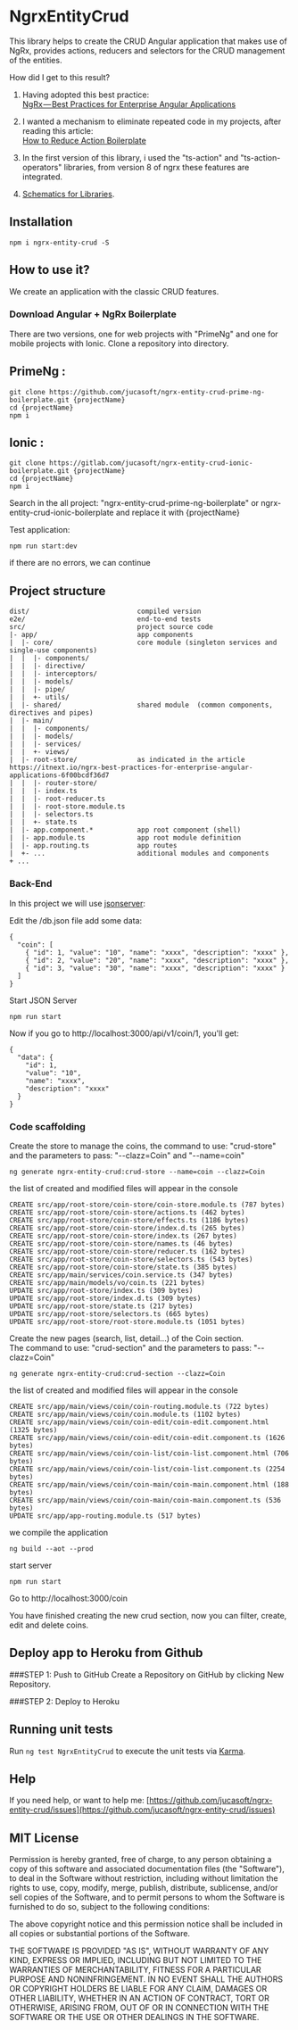 # NgrxEntityCrud
This library helps to create the CRUD Angular application that makes use of NgRx, provides actions, reducers and selectors for the CRUD management of the entities.

How did I get to this result?

1) Having adopted this best practice:   
[NgRx — Best Practices for Enterprise Angular Applications](https://itnext.io/ngrx-best-practices-for-enterprise-angular-applications-6f00bcdf36d7)

2) I wanted a mechanism to eliminate repeated code in my projects, after reading this article:   
[How to Reduce Action Boilerplate](https://blog.angularindepth.com/how-to-reduce-action-boilerplate-90dc3d389e2b)

3) In the first version of this library, i used the "ts-action" and "ts-action-operators" libraries, 
from version 8 of ngrx these features are integrated.

4) [Schematics for Libraries](https://angular.io/guide/schematics-for-libraries).

## Installation
```
npm i ngrx-entity-crud -S
```

## How to use it?
We create an application with the classic CRUD features.

### Download Angular + NgRx Boilerplate

There are two versions, one for web projects with "PrimeNg" and one for mobile projects with Ionic.
Clone a repository into directory.   
## PrimeNg :
```
git clone https://github.com/jucasoft/ngrx-entity-crud-prime-ng-boilerplate.git {projectName}
cd {projectName}
npm i
```

## Ionic :
```
git clone https://gitlab.com/jucasoft/ngrx-entity-crud-ionic-boilerplate.git {projectName}
cd {projectName}
npm i
```

Search in the all project: "ngrx-entity-crud-prime-ng-boilerplate" or ngrx-entity-crud-ionic-boilerplate and replace it with {projectName}

Test application:
```
npm run start:dev
```
if there are no errors, we can continue

## Project structure

```
dist/                           compiled version
e2e/                            end-to-end tests
src/                            project source code
|- app/                         app components
|  |- core/                     core module (singleton services and single-use components)
|  |  |- components/
|  |  |- directive/
|  |  |- interceptors/
|  |  |- models/
|  |  |- pipe/
|  |  +- utils/
|  |- shared/                   shared module  (common components, directives and pipes)
|  |- main/
|  |  |- components/
|  |  |- models/
|  |  |- services/
|  |  +- views/
|  |- root-store/               as indicated in the article  https://itnext.io/ngrx-best-practices-for-enterprise-angular-applications-6f00bcdf36d7
|  |  |- router-store/
|  |  |- index.ts
|  |  |- root-reducer.ts
|  |  |- root-store.module.ts
|  |  |- selectors.ts
|  |  +- state.ts
|  |- app.component.*           app root component (shell)
|  |- app.module.ts             app root module definition
|  |- app.routing.ts            app routes
|  +- ...                       additional modules and components
+ ...
```

### Back-End
In this project we will use [jsonserver](https://github.com/typicode/json-server):

Edit the /db.json file add some data:
```
{
  "coin": [
    { "id": 1, "value": "10", "name": "xxxx", "description": "xxxx" },
    { "id": 2, "value": "20", "name": "xxxx", "description": "xxxx" },
    { "id": 3, "value": "30", "name": "xxxx", "description": "xxxx" }
  ]
}
```

Start JSON Server
```
npm run start
```

Now if you go to http://localhost:3000/api/v1/coin/1, you'll get:
```
{
  "data": {
    "id": 1,
    "value": "10",
    "name": "xxxx",
    "description": "xxxx"
  }
}
```

### Code scaffolding   
Create the store to manage the coins, the command to use: "crud-store" and the parameters to pass: "--clazz=Coin" and "--name=coin"
```
ng generate ngrx-entity-crud:crud-store --name=coin --clazz=Coin
```
the list of created and modified files will appear in the console
```
CREATE src/app/root-store/coin-store/coin-store.module.ts (787 bytes)
CREATE src/app/root-store/coin-store/actions.ts (462 bytes)
CREATE src/app/root-store/coin-store/effects.ts (1186 bytes)
CREATE src/app/root-store/coin-store/index.d.ts (265 bytes)
CREATE src/app/root-store/coin-store/index.ts (267 bytes)
CREATE src/app/root-store/coin-store/names.ts (46 bytes)
CREATE src/app/root-store/coin-store/reducer.ts (162 bytes)
CREATE src/app/root-store/coin-store/selectors.ts (543 bytes)
CREATE src/app/root-store/coin-store/state.ts (385 bytes)
CREATE src/app/main/services/coin.service.ts (347 bytes)
CREATE src/app/main/models/vo/coin.ts (221 bytes)
UPDATE src/app/root-store/index.ts (309 bytes)
UPDATE src/app/root-store/index.d.ts (309 bytes)
UPDATE src/app/root-store/state.ts (217 bytes)
UPDATE src/app/root-store/selectors.ts (665 bytes)
UPDATE src/app/root-store/root-store.module.ts (1051 bytes)
```

Create the new pages (search, list, detail...) of the Coin section.   
The command to use: "crud-section" and the parameters to pass: "--clazz=Coin"
```
ng generate ngrx-entity-crud:crud-section --clazz=Coin
```

the list of created and modified files will appear in the console
```
CREATE src/app/main/views/coin/coin-routing.module.ts (722 bytes)
CREATE src/app/main/views/coin/coin.module.ts (1102 bytes)
CREATE src/app/main/views/coin/coin-edit/coin-edit.component.html (1325 bytes)
CREATE src/app/main/views/coin/coin-edit/coin-edit.component.ts (1626 bytes)
CREATE src/app/main/views/coin/coin-list/coin-list.component.html (706 bytes)
CREATE src/app/main/views/coin/coin-list/coin-list.component.ts (2254 bytes)
CREATE src/app/main/views/coin/coin-main/coin-main.component.html (188 bytes)
CREATE src/app/main/views/coin/coin-main/coin-main.component.ts (536 bytes)
UPDATE src/app/app-routing.module.ts (517 bytes)
```

we compile the application
```
ng build --aot --prod
```

start server
```
npm run start
```

Go to http://localhost:3000/coin

You have finished creating the new crud section, now you can filter, create, edit and delete coins.

## Deploy app to Heroku from Github

###STEP 1: Push to GitHub
Create a Repository on GitHub by clicking New Repository.

###STEP 2: Deploy to Heroku


## Running unit tests

Run `ng test NgrxEntityCrud` to execute the unit tests via [Karma](https://karma-runner.github.io).

## Help

If you need help, or want to help me: [https://github.com/jucasoft/ngrx-entity-crud/issues](https://github.com/jucasoft/ngrx-entity-crud/issues)

## MIT License

Permission is hereby granted, free of charge, to any person
obtaining a copy of this software and associated documentation
files (the "Software"), to deal in the Software without
restriction, including without limitation the rights to use,
copy, modify, merge, publish, distribute, sublicense, and/or sell
copies of the Software, and to permit persons to whom the
Software is furnished to do so, subject to the following
conditions:

The above copyright notice and this permission notice shall be
included in all copies or substantial portions of the Software.

THE SOFTWARE IS PROVIDED "AS IS", WITHOUT WARRANTY OF ANY KIND,
EXPRESS OR IMPLIED, INCLUDING BUT NOT LIMITED TO THE WARRANTIES
OF MERCHANTABILITY, FITNESS FOR A PARTICULAR PURPOSE AND
NONINFRINGEMENT. IN NO EVENT SHALL THE AUTHORS OR COPYRIGHT
HOLDERS BE LIABLE FOR ANY CLAIM, DAMAGES OR OTHER LIABILITY,
WHETHER IN AN ACTION OF CONTRACT, TORT OR OTHERWISE, ARISING
FROM, OUT OF OR IN CONNECTION WITH THE SOFTWARE OR THE USE OR
OTHER DEALINGS IN THE SOFTWARE.
